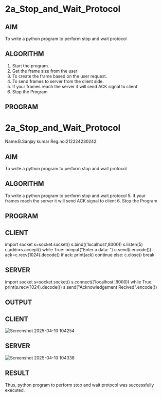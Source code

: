 # 2a_Stop_and_Wait_Protocol
## AIM 
To write a python program to perform stop and wait protocol
## ALGORITHM
1. Start the program.
2. Get the frame size from the user
3. To create the frame based on the user request.
4. To send frames to server from the client side.
5. If your frames reach the server it will send ACK signal to client
6. Stop the Program
## PROGRAM

# 2a_Stop_and_Wait_Protocol

Name:B.Sanjay kumar
Reg.no:212224230242

## AIM 
To write a python program to perform stop and wait protocol
## ALGORITHM
To write a python program to perform stop and wait protocol
5. If your frames reach the server it will send ACK signal to client
6. Stop the Program
## PROGRAM
## CLIENT

import socket
s=socket.socket()
s.bind(('localhost',8000))
s.listen(5)
c,addr=s.accept()
while True:
    i=input("Enter a data: ")
    c.send(i.encode())
    ack=c.recv(1024).decode()
    if ack:
        print(ack)
        continue
    else:
        c.close()
        break

## SERVER

import socket
s=socket.socket()
s.connect(('localhost',8000))
while True:
    print(s.recv(1024).decode())
    s.send("Acknowledgement Recived".encode())


## OUTPUT
## CLIENT

![Screenshot 2025-04-10 104254](https://github.com/user-attachments/assets/3fc76ae6-5a66-4165-874c-d12d08c30689)

## SERVER

![Screenshot 2025-04-10 104338](https://github.com/user-attachments/assets/48f29d6c-0191-459b-811d-83fcfd4182e1)

## RESULT
Thus, python program to perform stop and wait protocol was successfully executed.
